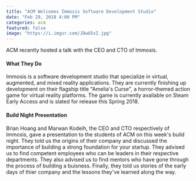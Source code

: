 ```yaml
---
title: "ACM Welcomes Immosis Software Development Studio"
date: "Feb 29, 2018 4:00 PM"
categories: acm
featured: false
image: "https://i.imgur.com/JDwU5xI.jpg"
---
```


ACM recently hosted a talk with the CEO and CTO of Immosis.

<!--more-->

#### What They Do

Immosis is a software development studio that specialize in virtual, augmented, and mixed reality applications. They are currently finishing up development on their flagship title "Amelia's Curse", a horror-themed action game for virtual reality platforms. The game is currently available on Steam Early Access and is slated for release this Spring 2018.


#### Build Night Presentation

Brian Hoang and Marwan Kodeih, the CEO and CTO respectively of Immosis, gave a presentation to the students of ACM on this week's build night. They told us the origins of their company and discussed the importance of building a strong foundation for your startup. They advised us to find competent employees who can be leaders in their respective departments. They also advised us to find mentors who have gone through the process of building a buisness. Finally, they told us stories of the early days of thier company and the lessons they've learned along the way.